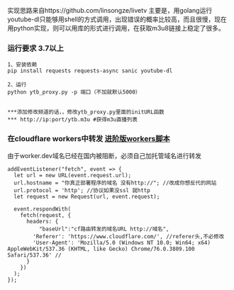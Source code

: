 实现思路来自https://github.com/linsongze/livetv
主要是，用golang运行youtube-dl只能够用shell的方式调用，出现错误的概率比较高，而且很慢，现在用python实现，则可以用库的形式进行调用，在获取m3u8链接上稳定了很多。

### 运行要求 3.7以上
```
1、安装依赖
pip install requests requests-async sanic youtube-dl

2、运行
python ytb_proxy.py -p 端口（不加就默认5000）


***添加修改频道的话，，修改ytb_proxy.py里面的initURL函数
*** http://ip:port/ytb.m3u #获得m3u直播列表

```

### 在cloudflare workers中转发 [进阶版workers脚本]([https://www.runoob.com](https://github.com/linsongze/pylivetv/blob/main/cf_better.js))
由于worker.dev域名已经在国内被阻断，必须自己加托管域名进行转发
```
addEventListener("fetch", event => {
  let url = new URL(event.request.url);
  url.hostname = "你真正部署程序的域名 没有http://"; //改成你想反代的网站
  url.protocol = 'http'; //协议如果没ssl 就http
  let request = new Request(url, event.request);

  event.respondWith(
    fetch(request, {
      headers: {
          "baseUrl":"cf路由转发的域名URL http://域名",
        'Referer': 'https://www.cloudflare.com/', //referer头,不必修改
        'User-Agent': 'Mozilla/5.0 (Windows NT 10.0; Win64; x64) AppleWebKit/537.36 (KHTML, like Gecko) Chrome/76.0.3809.100 Safari/537.36' //
      }
    })
  );
});

```
